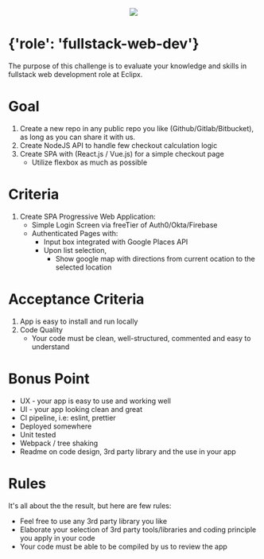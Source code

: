 <p align="center">
    <img  alg="Eclipx" src="http://eclipxgroup.com/wp-content/themes/reverie-master/img/template/eclipx-group-logo.png" />
</p>

# {'role': 'fullstack-web-dev'}
The purpose of this challenge is to evaluate your knowledge and skills in fullstack web development role at Eclipx.

# Goal
1. Create a new repo in any public repo you like (Github/Gitlab/Bitbucket), as long as you can share it with us.
2. Create NodeJS API to handle few checkout calculation logic
3. Create SPA with (React.js / Vue.js) for a simple checkout page
    - Utilize flexbox as much as possible

# Criteria
1. Create SPA Progressive Web Application:
    - Simple Login Screen via freeTier of Auth0/Okta/Firebase
    - Authenticated Pages with:
        - Input box integrated with Google Places API
        - Upon list selection,
            - Show google map with directions from current
            ocation to the selected location

# Acceptance Criteria
1. App is easy to install and run locally
2. Code Quality
    - Your code must be clean, well-structured, commented and easy to understand

# Bonus Point
- UX - your app is easy to use and working well
- UI - your app looking clean and great
- CI pipeline, i.e: eslint, prettier
- Deployed somewhere 
- Unit tested
- Webpack / tree shaking
- Readme on code design, 3rd party library and the use in your app

# Rules
It's all about the the result, but here are few rules:
- Feel free to use any 3rd party library you like
- Elaborate your selection of 3rd party tools/libraries and coding principle you apply in your code
- Your code must be able to be compiled by us to review the app